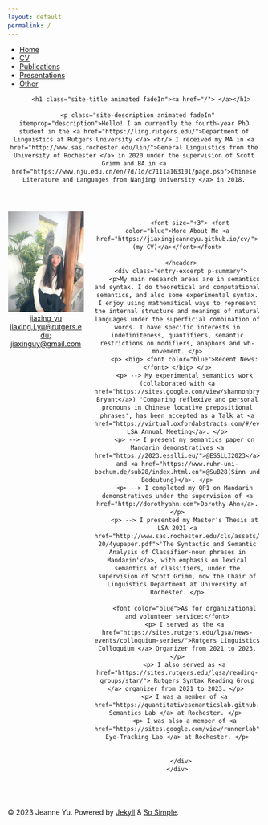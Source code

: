 ```yaml
---
layout: default
permalink: /
---
```


<!--
    So Simple Jekyll Theme 3.2.0
    Copyright 2013-2019 Michael Rose - mademistakes.com | @mmistakes
    Free for personal and commercial use under the MIT license
    https://github.com/mmistakes/so-simple-theme/blob/master/LICENSE
-->


  <div class="navigation-wrapper">
    <a href="#menu-toggle" id="menu-toggle"> </a>
    <nav id="primary-nav" class="site-nav animated drop">
      <ul><li><a href="/">Home</a></li><li><a href="/cv">CV</a></li><li><a href="/publications">Publications</a></li><li><a href="/presentations">Presentations</a></li><li><a href="/other">Other</a></li></ul>
    </nav>
  </div><!-- /.navigation-wrapper -->


   <header class="masthead">
  <div class="wrap">
    
    
    
      
        <h1 class="site-title animated fadeIn"><a href="/"> </a></h1>
      
      <p class="site-description animated fadeIn" itemprop="description">Hello! I am currently the fourth-year PhD student in the <a href="https://ling.rutgers.edu/">Department of Linguistics at Rutgers University </a>.<br/> I received my MA in <a href="http://www.sas.rochester.edu/lin/">General Linguistics from the University of Rochester </a> in 2020 under the supervision of Scott Grimm and BA in <a href="https://www.nju.edu.cn/en/7d/1d/c7111a163101/page.psp">Chinese Literature and Languages from Nanjing University </a> in 2018.
 </p>
    
  </div>
</header><!-- /.masthead -->

<style>
p.site-description.animated.fadeIn {
    font-size: 15px;
    font-style: normal;
    font-family: 'Source Sans Pro', sans-serif;
    text-align: justify;
    max-width: 800px;
    margin: auto;
}
</style> 



   <main id="main" class="main-content" aria-label="Content">
  <article>
    

   <div class="page-wrapper">
      <header class="page-header">
        
  
  <h1 id="page-title" class="page-title"></h1>
        
  </header>
      <div class="page-content">
        


<div class="entries-list">
  <div class="entry-image-container">
    <img class="entry-image u-photo" src="/YU23.jpeg" alt="">
    <div class="entry-contact">
      <div class="twitter">
        <div>
          <i class="fab fa-fw fa-twitter" aria-hidden="true"></i>
          <a href="https://twitter.com/jiaxing_yu">jiaxing_yu</a>
        </div>
          <i class="fa fa-fw fa-envelope" aria-hidden="true"></i>
          <a href="mailto: jiaxing.j.yu@rutgers.edu">jiaxing.j.yu@rutgers.edu</a>; <a href="mailto: jiaxinguy@gmail.com">jiaxinguy@gmail.com</a>
      </div>
    </div>
  </div>
  <article class="entry h-entry">
    <div class="article-content">
      <header class="entry-header">
        
           <font size="+3"> <font color="blue">More About Me <a href="https://jiaxingjeanneyu.github.io/cv/">(my CV)</a></font></font>
        
      </header>
      <div class="entry-excerpt p-summary">
        <p>My main research areas are in semantics and syntax. I do theoretical and computational semantics, and also some experimental syntax.  I enjoy using mathematical ways to represent the internal structure and meanings of natural languages under the superficial combination of words. I have specific interests in indefiniteness, quantifiers, semantic restrictions on modifiers, anaphors and wh-movement. </p>
        <p> <big> <font color="blue">Recent News:</font> </big> </p>
        <p> --> My experimental semantics work (collaborated with <a href="https://sites.google.com/view/shannonbryant">Shannon Bryant</a>) 'Comparing reflexive and personal pronouns in Chinese locative prepositional phrases', has been accepted as a Talk at <a href="https://virtual.oxfordabstracts.com/#/event/public/4438/information">2024 LSA Annual Meeting</a>. </p>
        <p> --> I present my semantics paper on Mandarin demonstratives <a href="https://2023.esslli.eu/">@ESSLLI2023</a> and <a href="https://www.ruhr-uni-bochum.de/sub28/index.html.en">@SuB28(Sinn und Bedeutung)</a>. </p>
        <p> --> I completed my QP1 on Mandarin demonstratives under the supervision of <a href="http://dorothyahn.com">Dorothy Ahn</a>.  </p>
        <p> --> I presented my Master’s Thesis at LSA 2021 <a href="http://www.sas.rochester.edu/cls/assets/pdf/working/fall-20/4yupaper.pdf">'The Syntactic and Semantic Analysis of Classifier-noun phrases in Mandarin'</a>, with emphasis on lexical semantics of classifiers, under the supervision of Scott Grimm, now the Chair of Linguistics Department at University of Rochester. </p>
        
        <font color="blue">As for organizational and volunteer service:</font>
        <p> I served as the <a href="https://sites.rutgers.edu/lgsa/news-events/colloquium-series/">Rutgers Linguistics Colloquium </a> Organizer from 2021 to 2023. </p>
        <p> I also served as <a href="https://sites.rutgers.edu/lgsa/reading-groups/star/"> Rutgers Syntax Reading Group </a> organizer from 2021 to 2023. </p> 
        <p> I was a member of <a href="https://quantitativesemanticslab.github.io/people">Quantitative Semantics Lab </a> at Rochester. </p> 
        <p> I was also a member of <a href="https://sites.google.com/view/runnerlab">Runner's Eye-Tracking Lab </a> at Rochester. </p>


      </div>
    </div>
  </article>
</div>

<style>
.layout--home .page-wrapper {
  max-width: 1000px;
}
.site-title {
  font-size: 45px;
  font-style: italic;
  font-weight: 600;
}
.entries-list {
  text-align: center;
}
.entry-image-container {
  width: 30%;
  display: inline-block;
}
.entries-list .entry {
  text-align: justify;
  vertical-align: top;
  display: inline-block;
  width: 69%;
}
.article-content {
  margin-left: 5%;
}
.entries-list .entry-title {
  font-size: 30px;
  font-family: 'Source Sans Pro', sans-serif;
  font-weight: 600;
}
</style>


        
  </div>
  </div>
  </article>
</main>


  <footer id="footer" class="site-footer">
  <!-- start custom footer snippets -->

<!-- end custom footer snippets -->
<div class="copyright">
    
  <p>&copy; 2023 Jeanne Yu. Powered by <a href="https://jekyllrb.com" rel="nofollow">Jekyll</a> &amp; <a href="https://github.com/mmistakes/so-simple-theme" rel="nofollow">So Simple</a>.</p>
    
  </div>
</footer>

  <script src="https://code.jquery.com/jquery-3.3.1.min.js" integrity="sha256-FgpCb/KJQlLNfOu91ta32o/NMZxltwRo8QtmkMRdAu8=" crossorigin="anonymous"></script>
  <script src="/assets/js/main.min.js"></script>
  <script src="https://use.fontawesome.com/releases/v5.0.12/js/all.js"></script>








   
  <!-- start custom footer snippets -->

<!-- end custom footer snippets -->



 